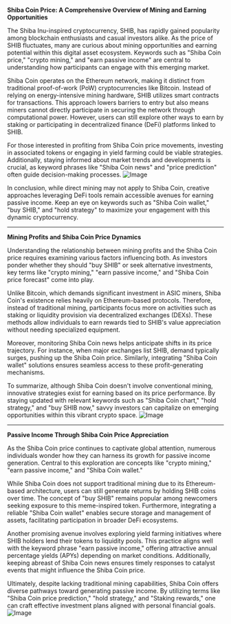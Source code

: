 **Shiba Coin Price: A Comprehensive Overview of Mining and Earning Opportunities**

The Shiba Inu-inspired cryptocurrency, SHIB, has rapidly gained popularity among blockchain enthusiasts and casual investors alike. As the price of SHIB fluctuates, many are curious about mining opportunities and earning potential within this digital asset ecosystem. Keywords such as "Shiba Coin price," "crypto mining," and "earn passive income" are central to understanding how participants can engage with this emerging market.

Shiba Coin operates on the Ethereum network, making it distinct from traditional proof-of-work (PoW) cryptocurrencies like Bitcoin. Instead of relying on energy-intensive mining hardware, SHIB utilizes smart contracts for transactions. This approach lowers barriers to entry but also means miners cannot directly participate in securing the network through computational power. However, users can still explore other ways to earn by staking or participating in decentralized finance (DeFi) platforms linked to SHIB.

For those interested in profiting from Shiba Coin price movements, investing in associated tokens or engaging in yield farming could be viable strategies. Additionally, staying informed about market trends and developments is crucial, as keyword phrases like "Shiba Coin news" and "price prediction" often guide decision-making processes. ![Image](https://github.com/user-attachments/assets/590b50a7-4459-4e76-8a31-559aed223621)

In conclusion, while direct mining may not apply to Shiba Coin, creative approaches leveraging DeFi tools remain accessible avenues for earning passive income. Keep an eye on keywords such as "Shiba Coin wallet," "buy SHIB," and "hold strategy" to maximize your engagement with this dynamic cryptocurrency.

---

**Mining Profits and Shiba Coin Price Dynamics**

Understanding the relationship between mining profits and the Shiba Coin price requires examining various factors influencing both. As investors ponder whether they should "buy SHIB" or seek alternative investments, key terms like "crypto mining," "earn passive income," and "Shiba Coin price forecast" come into play.

Unlike Bitcoin, which demands significant investment in ASIC miners, Shiba Coin's existence relies heavily on Ethereum-based protocols. Therefore, instead of traditional mining, participants focus more on activities such as staking or liquidity provision via decentralized exchanges (DEXs). These methods allow individuals to earn rewards tied to SHIB's value appreciation without needing specialized equipment.

Moreover, monitoring Shiba Coin news helps anticipate shifts in its price trajectory. For instance, when major exchanges list SHIB, demand typically surges, pushing up the Shiba Coin price. Similarly, integrating "Shiba Coin wallet" solutions ensures seamless access to these profit-generating mechanisms.

To summarize, although Shiba Coin doesn't involve conventional mining, innovative strategies exist for earning based on its price performance. By staying updated with relevant keywords such as "Shiba Coin chart," "hold strategy," and "buy SHIB now," savvy investors can capitalize on emerging opportunities within this vibrant crypto space. ![Image](https://github.com/user-attachments/assets/590b50a7-4459-4e76-8a31-559aed223621)

---

**Passive Income Through Shiba Coin Price Appreciation**

As the Shiba Coin price continues to captivate global attention, numerous individuals wonder how they can harness its growth for passive income generation. Central to this exploration are concepts like "crypto mining," "earn passive income," and "Shiba Coin wallet."

While Shiba Coin does not support traditional mining due to its Ethereum-based architecture, users can still generate returns by holding SHIB coins over time. The concept of "buy SHIB" remains popular among newcomers seeking exposure to this meme-inspired token. Furthermore, integrating a reliable "Shiba Coin wallet" enables secure storage and management of assets, facilitating participation in broader DeFi ecosystems.

Another promising avenue involves exploring yield farming initiatives where SHIB holders lend their tokens to liquidity pools. This practice aligns well with the keyword phrase "earn passive income," offering attractive annual percentage yields (APYs) depending on market conditions. Additionally, keeping abreast of Shiba Coin news ensures timely responses to catalyst events that might influence the Shiba Coin price.

Ultimately, despite lacking traditional mining capabilities, Shiba Coin offers diverse pathways toward generating passive income. By utilizing terms like "Shiba Coin price prediction," "hold strategy," and "Staking rewards," one can craft effective investment plans aligned with personal financial goals. ![Image](https://github.com/user-attachments/assets/590b50a7-4459-4e76-8a31-559aed223621)
